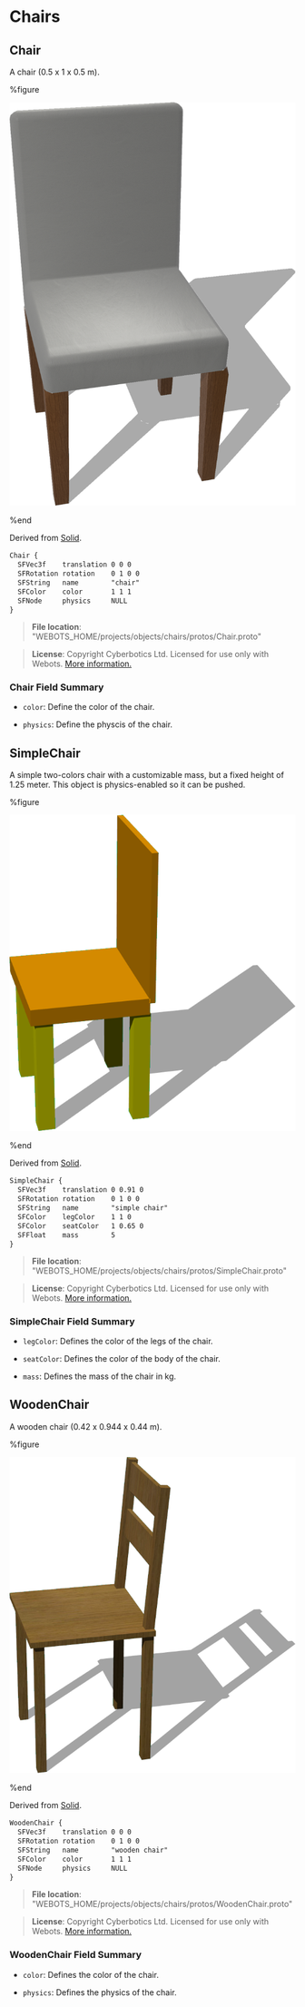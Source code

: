 # Chairs

## Chair

A chair (0.5 x 1 x 0.5 m).

%figure

![Chair](images/objects/chairs/Chair/model.png)

%end

Derived from [Solid](../reference/solid.md).

```
Chair {
  SFVec3f    translation 0 0 0
  SFRotation rotation    0 1 0 0
  SFString   name        "chair"
  SFColor    color       1 1 1
  SFNode     physics     NULL
}
```

> **File location**: "WEBOTS\_HOME/projects/objects/chairs/protos/Chair.proto"

> **License**: Copyright Cyberbotics Ltd. Licensed for use only with Webots.
[More information.](https://cyberbotics.com/webots_assets_license)

### Chair Field Summary

- `color`: Define the color of the chair.

- `physics`: Define the physcis of the chair.

## SimpleChair

A simple two-colors chair with a customizable mass, but a fixed height of 1.25 meter.
This object is physics-enabled so it can be pushed.

%figure

![SimpleChair](images/objects/chairs/SimpleChair/model.png)

%end

Derived from [Solid](../reference/solid.md).

```
SimpleChair {
  SFVec3f    translation 0 0.91 0
  SFRotation rotation    0 1 0 0
  SFString   name        "simple chair"
  SFColor    legColor    1 1 0
  SFColor    seatColor   1 0.65 0
  SFFloat    mass        5
}
```

> **File location**: "WEBOTS\_HOME/projects/objects/chairs/protos/SimpleChair.proto"

> **License**: Copyright Cyberbotics Ltd. Licensed for use only with Webots.
[More information.](https://cyberbotics.com/webots_assets_license)

### SimpleChair Field Summary

- `legColor`: Defines the color of the legs of the chair.

- `seatColor`: Defines the color of the body of the chair.

- `mass`: Defines the mass of the chair in kg.

## WoodenChair

A wooden chair (0.42 x 0.944 x 0.44 m).

%figure

![WoodenChair](images/objects/chairs/WoodenChair/model.png)

%end

Derived from [Solid](../reference/solid.md).

```
WoodenChair {
  SFVec3f    translation 0 0 0
  SFRotation rotation    0 1 0 0
  SFString   name        "wooden chair"
  SFColor    color       1 1 1
  SFNode     physics     NULL
}
```

> **File location**: "WEBOTS\_HOME/projects/objects/chairs/protos/WoodenChair.proto"

> **License**: Copyright Cyberbotics Ltd. Licensed for use only with Webots.
[More information.](https://cyberbotics.com/webots_assets_license)

### WoodenChair Field Summary

- `color`: Defines the color of the chair.

- `physics`: Defines the physics of the chair.

